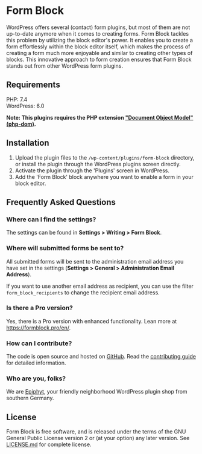 # Form Block

WordPress offers several (contact) form plugins, but most of them are not up-to-date anymore when it comes to creating forms. Form Block tackles this problem by utilizing the block editor's power. It enables you to create a form effortlessly within the block editor itself, which makes the process of creating a form much more enjoyable and similar to creating other types of blocks. This innovative approach to form creation ensures that Form Block stands out from other WordPress form plugins.

## Requirements

PHP: 7.4<br>
WordPress: 6.0

**Note: This plugins requires the PHP extension ["Document Object Model" (php-dom)](https://www.php.net/manual/en/book.dom.php).**


## Installation

1. Upload the plugin files to the `/wp-content/plugins/form-block` directory, or install the plugin through the WordPress plugins screen directly.
1. Activate the plugin through the 'Plugins' screen in WordPress.
1. Add the 'Form Block' block anywhere you want to enable a form in your block editor.


## Frequently Asked Questions

### Where can I find the settings?

The settings can be found in **Settings > Writing > Form Block**.

### Where will submitted forms be sent to?

All submitted forms will be sent to the administration email address you have set in the settings (**Settings > General > Administration Email Address**).

If you want to use another email address as recipient, you can use the filter `form_block_recipients` to change the recipient email address.

### Is there a Pro version?

Yes, there is a Pro version with enhanced functionality. Lean more at https://formblock.pro/en/.

### How can I contribute?

The code is open source and hosted on [GitHub](https://github.com/epiphyt/form-block). Read the [contributing guide](https://github.com/epiphyt/form-block/blob/main/CONTRIBUTING.md) for detailed information.

### Who are you, folks?

We are [Epiphyt](https://epiph.yt/), your friendly neighborhood WordPress plugin shop from southern Germany.


## License

Form Block is free software, and is released under the terms of the GNU General Public License version 2 or (at your option) any later version. See [LICENSE.md](LICENSE.md) for complete license.
